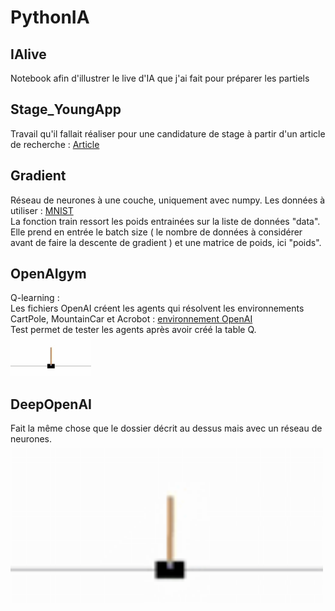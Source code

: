 # PythonIA

## IAlive

Notebook afin d'illustrer le live d'IA que j'ai fait pour préparer les partiels

## Stage_YoungApp

Travail qu'il fallait réaliser pour une candidature de stage à partir d'un article de recherche : [Article](https://arxiv.org/pdf/1903.12363.pdf)

## Gradient

Réseau de neurones à une couche, uniquement avec numpy.
Les données à utiliser : [MNIST](https://osf.io/jda6s/)
<br/> La fonction train ressort les poids entrainées sur la liste de données "data". Elle prend en entrée le batch size ( le nombre de données à considérer avant de faire la descente de gradient ) et une matrice de poids, ici "poids".

## OpenAIgym

Q-learning :
<br/> Les fichiers OpenAI créent les agents qui résolvent les environnements CartPole, MountainCar et Acrobot : [environnement OpenAI](https://gym.openai.com/envs/#classic_control)
<br/> Test permet de tester les agents après avoir créé la table Q.<br/>
![](AnimationQlearning.gif)

## DeepOpenAI

Fait la même chose que le dossier décrit au dessus mais avec un réseau de neurones.<br/>
<img src="AnimationDeepQlearning.gif" width="500">
